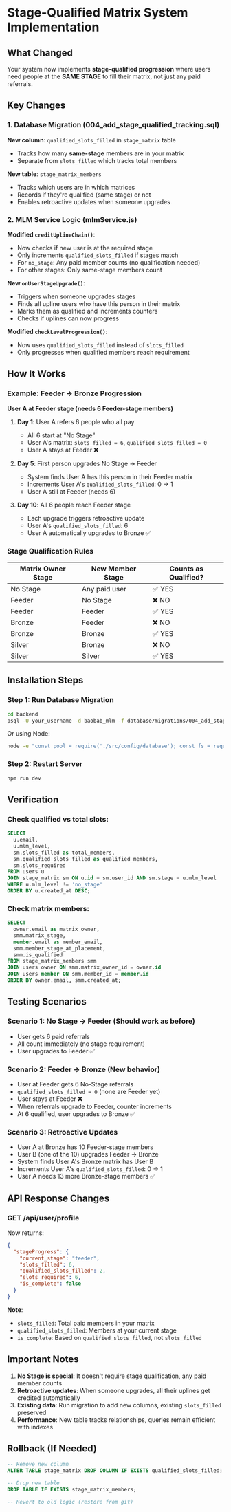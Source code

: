 # Stage-Qualified Matrix System Implementation

## What Changed

Your system now implements **stage-qualified progression** where users need people at the **SAME STAGE** to fill their matrix, not just any paid referrals.

## Key Changes

### 1. Database Migration (004_add_stage_qualified_tracking.sql)

**New column**: `qualified_slots_filled` in `stage_matrix` table
- Tracks how many **same-stage** members are in your matrix
- Separate from `slots_filled` which tracks total members

**New table**: `stage_matrix_members`
- Tracks which users are in which matrices
- Records if they're qualified (same stage) or not
- Enables retroactive updates when someone upgrades

### 2. MLM Service Logic (mlmService.js)

**Modified `creditUplineChain()`**:
- Now checks if new user is at the required stage
- Only increments `qualified_slots_filled` if stages match
- For `no_stage`: Any paid member counts (no qualification needed)
- For other stages: Only same-stage members count

**New `onUserStageUpgrade()`**:
- Triggers when someone upgrades stages
- Finds all upline users who have this person in their matrix
- Marks them as qualified and increments counters
- Checks if uplines can now progress

**Modified `checkLevelProgression()`**:
- Now uses `qualified_slots_filled` instead of `slots_filled`
- Only progresses when qualified members reach requirement

## How It Works

### Example: Feeder → Bronze Progression

**User A at Feeder stage (needs 6 Feeder-stage members)**

1. **Day 1**: User A refers 6 people who all pay
   - All 6 start at "No Stage"
   - User A's matrix: `slots_filled = 6`, `qualified_slots_filled = 0`
   - User A stays at Feeder ❌

2. **Day 5**: First person upgrades No Stage → Feeder
   - System finds User A has this person in their Feeder matrix
   - Increments User A's `qualified_slots_filled`: 0 → 1
   - User A still at Feeder (needs 6)

3. **Day 10**: All 6 people reach Feeder stage
   - Each upgrade triggers retroactive update
   - User A's `qualified_slots_filled`: 6
   - User A automatically upgrades to Bronze ✅

### Stage Qualification Rules

| Matrix Owner Stage | New Member Stage | Counts as Qualified? |
|-------------------|------------------|---------------------|
| No Stage | Any paid user | ✅ YES |
| Feeder | No Stage | ❌ NO |
| Feeder | Feeder | ✅ YES |
| Bronze | Feeder | ❌ NO |
| Bronze | Bronze | ✅ YES |
| Silver | Bronze | ❌ NO |
| Silver | Silver | ✅ YES |

## Installation Steps

### Step 1: Run Database Migration

```bash
cd backend
psql -U your_username -d baobab_mlm -f database/migrations/004_add_stage_qualified_tracking.sql
```

Or using Node:
```bash
node -e "const pool = require('./src/config/database'); const fs = require('fs'); const sql = fs.readFileSync('./database/migrations/004_add_stage_qualified_tracking.sql', 'utf8'); pool.query(sql).then(() => { console.log('Migration complete'); process.exit(0); }).catch(err => { console.error(err); process.exit(1); });"
```

### Step 2: Restart Server

```bash
npm run dev
```

## Verification

### Check qualified vs total slots:
```sql
SELECT 
  u.email,
  u.mlm_level,
  sm.slots_filled as total_members,
  sm.qualified_slots_filled as qualified_members,
  sm.slots_required
FROM users u
JOIN stage_matrix sm ON u.id = sm.user_id AND sm.stage = u.mlm_level
WHERE u.mlm_level != 'no_stage'
ORDER BY u.created_at DESC;
```

### Check matrix members:
```sql
SELECT 
  owner.email as matrix_owner,
  smm.matrix_stage,
  member.email as member_email,
  smm.member_stage_at_placement,
  smm.is_qualified
FROM stage_matrix_members smm
JOIN users owner ON smm.matrix_owner_id = owner.id
JOIN users member ON smm.member_id = member.id
ORDER BY owner.email, smm.created_at;
```

## Testing Scenarios

### Scenario 1: No Stage → Feeder (Should work as before)
- User gets 6 paid referrals
- All count immediately (no stage requirement)
- User upgrades to Feeder ✅

### Scenario 2: Feeder → Bronze (New behavior)
- User at Feeder gets 6 No-Stage referrals
- `qualified_slots_filled = 0` (none are Feeder yet)
- User stays at Feeder ❌
- When referrals upgrade to Feeder, counter increments
- At 6 qualified, user upgrades to Bronze ✅

### Scenario 3: Retroactive Updates
- User A at Bronze has 10 Feeder-stage members
- User B (one of the 10) upgrades Feeder → Bronze
- System finds User A's Bronze matrix has User B
- Increments User A's `qualified_slots_filled`: 0 → 1
- User A needs 13 more Bronze-stage members ✅

## API Response Changes

### GET /api/user/profile

Now returns:
```json
{
  "stageProgress": {
    "current_stage": "feeder",
    "slots_filled": 6,
    "qualified_slots_filled": 2,
    "slots_required": 6,
    "is_complete": false
  }
}
```

**Note**: 
- `slots_filled`: Total paid members in your matrix
- `qualified_slots_filled`: Members at your current stage
- `is_complete`: Based on `qualified_slots_filled`, not `slots_filled`

## Important Notes

1. **No Stage is special**: It doesn't require stage qualification, any paid member counts
2. **Retroactive updates**: When someone upgrades, all their uplines get credited automatically
3. **Existing data**: Run migration to add new columns, existing `slots_filled` preserved
4. **Performance**: New table tracks relationships, queries remain efficient with indexes

## Rollback (If Needed)

```sql
-- Remove new column
ALTER TABLE stage_matrix DROP COLUMN IF EXISTS qualified_slots_filled;

-- Drop new table
DROP TABLE IF EXISTS stage_matrix_members;

-- Revert to old logic (restore from git)
```
